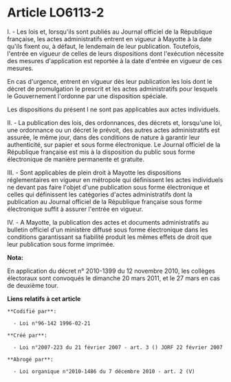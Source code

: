 # Article LO6113-2

I. - Les lois et, lorsqu'ils sont publiés au Journal officiel de la République française, les actes administratifs entrent en
vigueur à Mayotte à la date qu'ils fixent ou, à défaut, le lendemain de leur publication. Toutefois, l'entrée en vigueur de
celles de leurs dispositions dont l'exécution nécessite des mesures d'application est reportée à la date d'entrée en vigueur
de ces mesures.

En cas d'urgence, entrent en vigueur dès leur publication les lois dont le décret de promulgation le prescrit et les actes
administratifs pour lesquels le Gouvernement l'ordonne par une disposition spéciale.

Les dispositions du présent I ne sont pas applicables aux actes individuels.

II. - La publication des lois, des ordonnances, des décrets et, lorsqu'une loi, une ordonnance ou un décret le prévoit, des
autres actes administratifs est assurée, le même jour, dans des conditions de nature à garantir leur authenticité, sur papier
et sous forme électronique. Le Journal officiel de la République française est mis à la disposition du public sous forme
électronique de manière permanente et gratuite.

III. - Sont applicables de plein droit à Mayotte les dispositions réglementaires en vigueur en métropole qui définissent les
actes individuels ne devant pas faire l'objet d'une publication sous forme électronique et celles qui définissent les
catégories d'actes administratifs dont la publication au Journal officiel de la République française sous forme électronique
suffit à assurer l'entrée en vigueur.

IV. - A Mayotte, la publication des actes et documents administratifs au bulletin officiel d'un ministère diffusé sous forme
électronique dans les conditions garantissant sa fiabilité produit les mêmes effets de droit que leur publication sous forme
imprimée.

**Nota:**

En application du décret n° 2010-1399 du 12 novembre 2010, les collèges électoraux sont convoqués le dimanche 20 mars 2011,
et le 27 mars en cas de deuxième tour.

**Liens relatifs à cet article**

	**Codifié par**:

	  - Loi n°96-142 1996-02-21

	**Créé par**:

	  - Loi n°2007-223 du 21 février 2007 - art. 3 () JORF 22 février 2007

	**Abrogé par**:

	  - Loi organique n°2010-1486 du 7 décembre 2010 - art. 2 (V)
